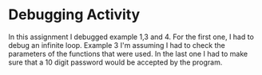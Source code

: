 # Debugging Activity
In this assignment I debugged example 1,3 and 4. For the first one, I had to debug an infinite loop. Example 3 I'm assuming I had to check the parameters of the functions that were used. In the last one I had to make sure that a 10 digit password would be accepted by the program. 
